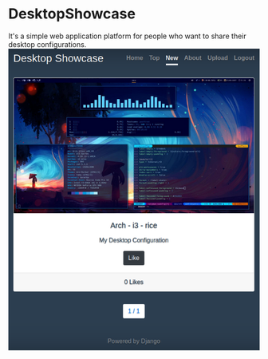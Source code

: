# DesktopShowcase
It's a simple web application platform for people who want to share their desktop configurations.
![](DeepinScreenshot_select-area_20211022131100.png)
